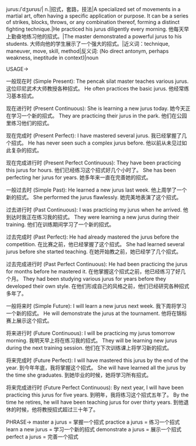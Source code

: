 jurus:/ˈdʒʊrʊs/| n.|招式，套路，技法|A specialized set of movements in a martial art, often having a specific application or purpose.  It can be a series of strikes, blocks, throws, or any combination thereof, forming a distinct fighting technique.|He practiced his jurus diligently every morning. 他每天早上勤奋地练习他的招式。|The master demonstrated a powerful jurus to his students.  大师向他的学生展示了一个强大的招式。|近义词：technique, maneuver, move, skill, method|反义词: (No direct antonym, perhaps weakness, ineptitude in context)|noun


USAGE->

一般现在时 (Simple Present):
The pencak silat master teaches various jurus.  这位印尼武术大师教授各种招式。
He often practices the basic jurus. 他经常练习基本招式。

现在进行时 (Present Continuous):
She is learning a new jurus today. 她今天正在学习一个新的招式。
They are practicing their jurus in the park. 他们在公园里练习他们的招式。

现在完成时 (Present Perfect):
I have mastered several jurus. 我已经掌握了几个招式。
He has never seen such a complex jurus before. 他以前从未见过如此复杂的招式。

现在完成进行时 (Present Perfect Continuous):
They have been practicing this jurus for hours. 他们已经练习这个招式好几个小时了。
She has been perfecting her jurus for years. 她多年来一直在完善她的招式。


一般过去时 (Simple Past):
He learned a new jurus last week.  他上周学了一个新的招式。
She performed the jurus flawlessly. 她完美地表演了这个招式。


过去进行时 (Past Continuous):
I was practicing my jurus when he arrived.  他到达时我正在练习我的招式。
They were learning a new jurus during their training.  他们在训练期间学习了一个新的招式。

过去完成时 (Past Perfect):
He had already mastered the jurus before the competition. 在比赛之前，他已经掌握了这个招式。
She had learned several jurus before she started teaching. 在她开始教之前，她已经学了几个招式。


过去完成进行时 (Past Perfect Continuous):
He had been practicing the jurus for months before he mastered it.  在他掌握这个招式之前，他已经练习了好几个月。
They had been studying various jurus for years before they developed their own style. 在他们形成自己的风格之前，他们已经研究各种招式多年了。


一般将来时 (Simple Future):
I will learn a new jurus next week. 我下周将学习一个新的招式。
He will demonstrate the jurus at the tournament. 他将在锦标赛上展示这个招式。

将来进行时 (Future Continuous):
I will be practicing my jurus tomorrow morning. 我明天早上将在练习我的招式。
They will be learning new jurus during the next training session.  他们在下次训练课上将学习新的招式。


将来完成时 (Future Perfect):
I will have mastered this jurus by the end of the year.  到今年年底，我将掌握这个招式。
She will have learned all the jurus by the time she graduates.  到她毕业的时候，她将学习所有招式。


将来完成进行时 (Future Perfect Continuous):
By next year, I will have been practicing this jurus for five years.  到明年，我将练习这个招式五年了。
By the time he retires, he will have been teaching jurus for over thirty years. 到他退休的时候，他将教授招式超过三十年了。

PHRASE->
master a jurus = 掌握一个招式
practice a jurus = 练习一个招式
learn a new jurus = 学习一个新的招式
demonstrate a jurus = 展示一个招式
perfect a jurus = 完善一个招式

